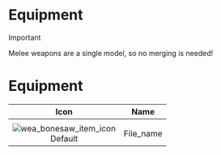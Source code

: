 # Equipment

> [!IMPORTANT]
> Melee weapons are a single model, so no merging is needed!
>


# Equipment

| Icon | Name |
| :--: | :--: |
| | 
![wea_bonesaw_item_icon](https://github.com/user-attachments/assets/abb9e211-1176-4ac4-896d-4bdcb5019e7d)<br> Default | File_name |
